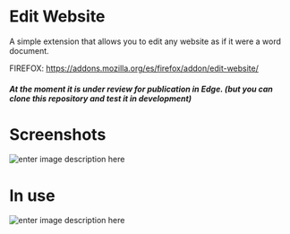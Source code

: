 # Edit Website

A simple extension that allows you to edit any website as if it were a word document.

FIREFOX: https://addons.mozilla.org/es/firefox/addon/edit-website/

##### At the moment it is under review for publication in Edge. (but you can clone this repository and test it in development)

# Screenshots
![enter image description here](https://raw.githubusercontent.com/ever2402/Editwebsite-extension/main/captura.png)
# In use
![enter image description here](https://raw.githubusercontent.com/ever2402/Editwebsite-extension/main/usando.gif)
